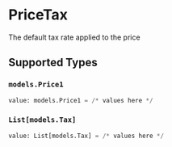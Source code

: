 # PriceTax

The default tax rate applied to the price


## Supported Types

### `models.Price1`

```python
value: models.Price1 = /* values here */
```

### `List[models.Tax]`

```python
value: List[models.Tax] = /* values here */
```


